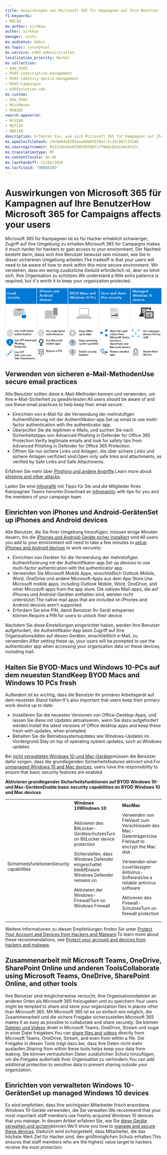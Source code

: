 ```yaml
---
title: Auswirkungen von Microsoft 365 für Kampagnen auf Ihre Benutzer
f1.keywords:
- NOCSH
ms.author: sirkkuw
author: Sirkkuw
manager: scotv
ms.audience: Admin
ms.topic: conceptual
ms.service: o365-administration
localization_priority: Normal
ms.collection:
- Adm_O365
- M365-subscription-management
- M365-identity-device-management
- M365-Campaigns
- m365solution-smb
ms.custom:
- Adm_O365
- MiniMaven
- MSB365
search.appverid:
- BCS160
- MET150
- MOE150
description: Erfahren Sie, wie sich Microsoft 365 für Kampagnen auf Ihre Benutzer auswirkt.
ms.openlocfilehash: c9cbb64a5585aae4db8f878afcfc19c98711518b
ms.sourcegitcommit: 815229e39a0f905d9f06717f00dc82e2a028fa7c
ms.translationtype: MT
ms.contentlocale: de-DE
ms.lasthandoff: 11/03/2020
ms.locfileid: "48845192"
---
```

# <a name="how-microsoft-365-for-campaigns-affects-your-users"></a><span data-ttu-id="fe332-103">Auswirkungen von Microsoft 365 für Kampagnen auf Ihre Benutzer</span><span class="sxs-lookup"><span data-stu-id="fe332-103">How Microsoft 365 for Campaigns affects your users</span></span>

<span data-ttu-id="fe332-104">Microsoft 365 für Kampagnen ist es für Hacker erheblich schwieriger, Zugriff auf Ihre Umgebung zu erhalten.</span><span class="sxs-lookup"><span data-stu-id="fe332-104">Microsoft 365 for Campaigns makes it much harder for hackers to gain access to your environment.</span></span> <span data-ttu-id="fe332-105">Der Nachteil besteht darin, dass sich Ihre Benutzer bewusst sein müssen, wie Sie in dieser sichereren Umgebung arbeiten.</span><span class="sxs-lookup"><span data-stu-id="fe332-105">The tradeoff is that your users will need to be aware of how to work within this more secure environment.</span></span> <span data-ttu-id="fe332-106">Wir verstehen, dass ein wenig zusätzliche Geduld erforderlich ist, aber es lohnt sich, Ihre Organisation zu schützen.</span><span class="sxs-lookup"><span data-stu-id="fe332-106">We understand a little extra patience is required, but it's worth it to keep your organization protected.</span></span>

![Abbildung, die wichtige Punkte von unten für iPhones, Android-Geräte, Macs, Windows 10, Freigabe und wichtige Mitarbeiter zusammenfasst](../media/M365-democracy-Users_700px.png)

## <a name="use-secure-email-practices"></a><span data-ttu-id="fe332-108">Verwenden von sicheren e-Mail-Methoden</span><span class="sxs-lookup"><span data-stu-id="fe332-108">Use secure email practices</span></span>
<span data-ttu-id="fe332-109">Alle Benutzer sollten diese e-Mail-Methoden kennen und verwenden, um Ihre e-Mail-Sicherheit zu gewährleisten:</span><span class="sxs-lookup"><span data-stu-id="fe332-109">All users should be aware of and use these email practices to help keep their email secure:</span></span>
- <span data-ttu-id="fe332-110">Einrichten von e-Mail für die Verwendung der mehrstufigen Authentifizierung mit der Authentifikator-app.</span><span class="sxs-lookup"><span data-stu-id="fe332-110">Set up email to use multi-factor authentication with the authenticator app.</span></span>
- <span data-ttu-id="fe332-111">Überprüfen Sie die legitimen e-Mails, und suchen Sie nach Sicherheitstipps von Advanced Phishing in Defender for Office 365 Protection.</span><span class="sxs-lookup"><span data-stu-id="fe332-111">Verify legitimate emails and look for safety tips from Advanced Phishing in Defender for Office 365 Protection.</span></span>
- <span data-ttu-id="fe332-112">Öffnen Sie nur sichere Links und Anlagen, die über sichere Links und sichere Anlagen verifiziert sind.</span><span class="sxs-lookup"><span data-stu-id="fe332-112">Open only safe links and attachments, as verified by Safe Links and Safe Attachments.</span></span>

<span data-ttu-id="fe332-113">Erfahren Sie mehr über [Phishing und andere Angriffe](m365-campaigns-phishing-and-attacks.md).</span><span class="sxs-lookup"><span data-stu-id="fe332-113">Learn more about [phishing and other attacks](m365-campaigns-phishing-and-attacks.md).</span></span> 

<span data-ttu-id="fe332-114">Laden Sie eine [Infografik](m365-campaigns-protect-campaign-infographic.md) mit Tipps für Sie und die Mitglieder Ihres Kampagnen Teams herunter.</span><span class="sxs-lookup"><span data-stu-id="fe332-114">Download an [infographic](m365-campaigns-protect-campaign-infographic.md) with tips for you and the members of your campaign team.</span></span>

## <a name="set-up-iphones-and-android-devices"></a><span data-ttu-id="fe332-115">Einrichten von iPhones und Android-Geräten</span><span class="sxs-lookup"><span data-stu-id="fe332-115">Set up iPhones and Android devices</span></span>
<span data-ttu-id="fe332-116">Alle Benutzer, die Sie Ihrer Umgebung hinzufügen, müssen einige Minuten dauern, bis die [iPhones und Android-Geräte sicher installiert](../business/set-up-mobile-devices.md?toc=%2Fmicrosoft-365%2Fcampaigns%2Ftoc.json) sind:</span><span class="sxs-lookup"><span data-stu-id="fe332-116">All users you add to your environment will need to take a few minutes to [setup iPhones and Android devices](../business/set-up-mobile-devices.md?toc=%2Fmicrosoft-365%2Fcampaigns%2Ftoc.json) to work securely:</span></span>
- <span data-ttu-id="fe332-117">Einrichten von Geräten für die Verwendung der mehrstufigen Authentifizierung mit der Authentifikator-app.</span><span class="sxs-lookup"><span data-stu-id="fe332-117">Set up devices to use multi-factor authentication with the authenticator app.</span></span>
- <span data-ttu-id="fe332-118">Verwenden Sie Microsoft Mobile Apps, einschließlich Outlook Mobile, Word, OneDrive und andere Microsoft-Apps aus dem App Store.</span><span class="sxs-lookup"><span data-stu-id="fe332-118">Use Microsoft mobile apps, including Outlook Mobile, Word, OneDrive, and other Microsoft apps from the app store.</span></span> <span data-ttu-id="fe332-119">Die nativen Mail-apps, die auf iPhones und Android-Geräten enthalten sind, werden nicht unterstützt.</span><span class="sxs-lookup"><span data-stu-id="fe332-119">The native mail apps that are included on iPhones and Android devices aren't supported.</span></span> 
- <span data-ttu-id="fe332-120">Erfordern Sie eine PIN, damit Benutzer Ihr Gerät entsperren können.</span><span class="sxs-lookup"><span data-stu-id="fe332-120">Require a PIN for users to unlock their device.</span></span>

<span data-ttu-id="fe332-121">Nachdem Sie diese Einstellungen eingerichtet haben, werden Ihre Benutzer aufgefordert, die Authentifikator-App beim Zugriff auf Ihre Organisationsdaten auf diesen Geräten, einschließlich e-Mail, zu verwenden.</span><span class="sxs-lookup"><span data-stu-id="fe332-121">After setting these up, your users will be prompted to use the authenticator app when accessing your organization data on these devices, including mail.</span></span> 

## <a name="keep-byod-macs-and-windows-10-pcs-fresh"></a><span data-ttu-id="fe332-122">Halten Sie BYOD-Macs und Windows 10-PCs auf dem neuesten Stand</span><span class="sxs-lookup"><span data-stu-id="fe332-122">Keep BYOD Macs and Windows 10 PCs fresh</span></span> 
<span data-ttu-id="fe332-123">Außerdem ist es wichtig, dass die Benutzer Ihr primäres Arbeitsgerät auf dem neuesten Stand halten:</span><span class="sxs-lookup"><span data-stu-id="fe332-123">It's also important that users keep their primary work device up to date:</span></span>
- <span data-ttu-id="fe332-124">Installieren Sie die neuesten Versionen von Office-Desktop-Apps, und lassen Sie diese mit Updates aktualisieren, wenn Sie dazu aufgefordert werden.</span><span class="sxs-lookup"><span data-stu-id="fe332-124">Install the latest versions of Office desktop apps and keep these fresh with updates, when prompted.</span></span> 
- <span data-ttu-id="fe332-125">Behalten Sie die Betriebssystemupdates wie Windows-Updates im Vordergrund.</span><span class="sxs-lookup"><span data-stu-id="fe332-125">Stay on top of operating system updates, such as Windows updates.</span></span>

<span data-ttu-id="fe332-126">Bei [nicht verwalteten Windows 10-und Mac-Geräten](m365-campaigns-protect-pcs-macs.md)müssen die Benutzer dafür sorgen, dass die grundlegenden Sicherheitsfeatures aktiviert sind.</span><span class="sxs-lookup"><span data-stu-id="fe332-126">For [unmanaged Windows 10 and Mac devices](m365-campaigns-protect-pcs-macs.md), users have the responsibility to ensure that basic security features are enabled.</span></span>

<span data-ttu-id="fe332-127">**Aktivieren grundlegender Sicherheitsfunktionen auf BYOD Windows 10-und Mac-Geräten**</span><span class="sxs-lookup"><span data-stu-id="fe332-127">**Enable basic security capabilities on BYOD Windows 10 and Mac devices**</span></span>

||||
|:-----|:-----|:------|
||<span data-ttu-id="fe332-128">**Windows 10**</span><span class="sxs-lookup"><span data-stu-id="fe332-128">**Windows 10**</span></span>|<span data-ttu-id="fe332-129">**Mac**</span><span class="sxs-lookup"><span data-stu-id="fe332-129">**Mac**</span></span>|
|<span data-ttu-id="fe332-130">Sicherheitsfunktionen</span><span class="sxs-lookup"><span data-stu-id="fe332-130">Security capabilities</span></span>|<span data-ttu-id="fe332-131">Aktivieren des BitLocker-Geräteschutzes</span><span class="sxs-lookup"><span data-stu-id="fe332-131">Turn on BitLocker device protection</span></span><p><p> <span data-ttu-id="fe332-132">Sicherstellen, dass Windows Defender eingeschaltet bleibt</span><span class="sxs-lookup"><span data-stu-id="fe332-132">Ensure Windows Defender remains on</span></span> <p><span data-ttu-id="fe332-133">Aktivieren der Windows-Firewall</span><span class="sxs-lookup"><span data-stu-id="fe332-133">Turn on Windows Firewall</span></span>| <span data-ttu-id="fe332-134">Verwenden von FileVault zum Verschlüsseln des Mac-Datenträgers</span><span class="sxs-lookup"><span data-stu-id="fe332-134">Use FileVault to encrypt the Mac disk</span></span> <p><p><span data-ttu-id="fe332-135">Verwenden einer zuverlässigen Antivirus-Software</span><span class="sxs-lookup"><span data-stu-id="fe332-135">Use a reliable antivirus software</span></span> <p><span data-ttu-id="fe332-136">Aktivieren des Firewall-Schutzes</span><span class="sxs-lookup"><span data-stu-id="fe332-136">Turn on firewall protection</span></span>|

<span data-ttu-id="fe332-137">Weitere Informationen zu diesen Empfehlungen finden Sie unter [Protect Your Account and Devices from Hackers and Malware](https://support.office.com/article/Protect-your-account-and-devices-from-hackers-and-malware-066d6216-a56b-4f90-9af3-b3a1e9a327d6#ID0EAABAAA=Windows_10).</span><span class="sxs-lookup"><span data-stu-id="fe332-137">To learn more about these recommendations, see [Protect your account and devices from hackers and malware](https://support.office.com/article/Protect-your-account-and-devices-from-hackers-and-malware-066d6216-a56b-4f90-9af3-b3a1e9a327d6#ID0EAABAAA=Windows_10).</span></span>

## <a name="collaborate-using-microsoft-teams-onedrive-sharepoint-online-and-other-tools"></a><span data-ttu-id="fe332-138">Zusammenarbeit mit Microsoft Teams, OneDrive, SharePoint Online und anderen Tools</span><span class="sxs-lookup"><span data-stu-id="fe332-138">Collaborate using Microsoft Teams, OneDrive, SharePoint Online, and other tools</span></span>
<span data-ttu-id="fe332-139">Ihre Benutzer sind möglicherweise versucht, ihre Organisationsdateien an anderen Orten als Microsoft 365 freizugeben und zu speichern.</span><span class="sxs-lookup"><span data-stu-id="fe332-139">Your users might be tempted to share and store your organization files in places other than Microsoft 365.</span></span> <span data-ttu-id="fe332-140">Mit Microsoft 365 ist es so einfach wie möglich, die Zusammenarbeit und die sichere Freigabe sicherzustellen.</span><span class="sxs-lookup"><span data-stu-id="fe332-140">Microsoft 365 makes it as easy as possible to collaborate and share securely.</span></span> <span data-ttu-id="fe332-141">Sie können [Dateien und Videos](share-files-and-videos.md) direkt in Microsoft Teams, OneDrive, Stream und sogar in einer Datei freigeben.</span><span class="sxs-lookup"><span data-stu-id="fe332-141">You can [share files and videos](share-files-and-videos.md) directly from Microsoft Teams, OneDrive, Stream, and even from within a file.</span></span> <span data-ttu-id="fe332-142">Die Freigabe in diesen Tools trägt dazu bei, dass Ihre Daten nicht mehr auslaufen.</span><span class="sxs-lookup"><span data-stu-id="fe332-142">Sharing from within these tools helps keep your data from leaking.</span></span> <span data-ttu-id="fe332-143">Sie können vertraulichen Daten zusätzlichen Schutz hinzufügen, um die Freigabe außerhalb Ihrer Organisation zu verhindern.</span><span class="sxs-lookup"><span data-stu-id="fe332-143">You can add additional protection to sensitive data to prevent sharing outside your organization.</span></span> 


## <a name="set-up-managed-windows-10-devices"></a><span data-ttu-id="fe332-144">Einrichten von verwalteten Windows 10-Geräten</span><span class="sxs-lookup"><span data-stu-id="fe332-144">Set up managed Windows 10 devices</span></span>
<span data-ttu-id="fe332-145">Es wird empfohlen, dass Ihre wichtigsten Mitarbeiter frisch erworbene Windows 10-Geräte verwenden, die Sie verwalten.</span><span class="sxs-lookup"><span data-stu-id="fe332-145">We recommend that your most important staff members use freshly acquired Windows 10 devices that you manage.</span></span> <span data-ttu-id="fe332-146">In diesem Artikel erfahren Sie, wie Sie [diese Geräte verwalten und sichern](../business/set-up-windows-devices.md?toc=/microsoft-365/campaigns/toc.json)können.</span><span class="sxs-lookup"><span data-stu-id="fe332-146">We'll show you how to [manage and secure these devices](../business/set-up-windows-devices.md?toc=/microsoft-365/campaigns/toc.json).</span></span> <span data-ttu-id="fe332-147">Dadurch wird sichergestellt, dass Mitarbeiter, die das höchste Wert Ziel für Hacker sind, den größtmöglichen Schutz erhalten.</span><span class="sxs-lookup"><span data-stu-id="fe332-147">This ensures that staff members who are the highest value target to hackers receive the most protection.</span></span> 
